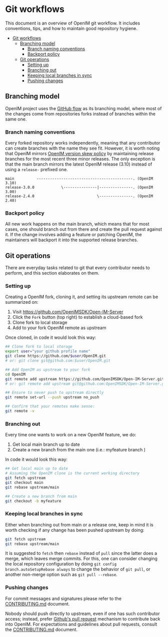 # Git workflows

This document is an overview of OpenIM git workflow. It includes conventions, tips, and how to maintain good repository hygiene.

- [Git workflows](#git-workflows)
  - [Branching model](#branching-model)
    - [Branch naming conventions](#branch-naming-conventions)
    - [Backport policy](#backport-policy)
  - [Git operations](#git-operations)
    - [Setting up](#setting-up)
    - [Branching out](#branching-out)
    - [Keeping local branches in sync](#keeping-local-branches-in-sync)
    - [Pushing changes](#pushing-changes)

## Branching model

OpenIM project uses the [GitHub flow](https://docs.github.com/en/get-started/quickstart/github-flow) as its branching model, where most of the changes come from repositories forks instead of branches within the same one.

### Branch naming conventions

Every forked repository works independently, meaning that any contributor can create branches with the name they see fit. However, it is worth noting that OpenIM mirrors [OpenIM version skew policy](https://github.com/OpenIMSDK/Open-IM-Server/releases) by maintaining release branches for the most recent three minor releases. The only exception is that the main branch mirrors the latest OpenIM release (3.10) instead of using a `release-` prefixed one.

```text
main          -------------------------------------------. (OpenIM 3.10)
release-3.0.0            \---------------|---------------. (OpenIM 3.00)
release-2.4.0                            \---------------. (OpenIM 2.40)
```


### Backport policy

All new work happens on the main branch, which means that for most cases, one should branch out from there and create the pull request against it. If the change involves adding a feature or patching OpenIM, the maintainers will backport it into the supported release branches.

## Git operations

There are everyday tasks related to git that every contributor needs to perform, and this section elaborates on them.

### Setting up

Creating a OpenIM fork, cloning it, and setting its upstream remote can be summarized on:

1. Visit <https://github.com/OpenIMSDK/Open-IM-Server>
2. Click the `Fork` button (top right) to establish a cloud-based fork
3. Clone fork to local storage
4. Add to your fork OpenIM remote as upstream

Once cloned, in code it would look this way:

```sh
## Clone fork to local storage
export user="your github profile name"
git clone https://github.com/$user/OpenIM.git
# or: git clone git@github.com:$user/OpenIM.git

## Add OpenIM as upstream to your fork
cd OpenIM 
git remote add upstream https://github.com/OpenIMSDK/Open-IM-Server.git
# or: git remote add upstream git@github.com:OpenIMSDK/Open-IM-Server.git

## Ensure to never push to upstream directly
git remote set-url --push upstream no_push

## Confirm that your remotes make sense:
git remote -v
```

### Branching out

Every time one wants to work on a new OpenIM feature, we do:

1. Get local main branch up to date
2. Create a new branch from the main one (i.e.: myfeature branch )

In code it would look this way:

```sh
## Get local main up to date
# Assuming the OpenIM clone is the current working directory
git fetch upstream
git checkout main
git rebase upstream/main

## Create a new branch from main
git checkout -b myfeature
```

### Keeping local branches in sync

Either when branching out from main or a release one, keep in mind it is worth checking if any change has been pushed upstream by doing:

```sh
git fetch upstream
git rebase upstream/main
```

It is suggested to `fetch` then `rebase` instead of `pull` since the latter does a merge, which leaves merge commits. For this, one can consider changing the local repository configuration by doing `git config branch.autoSetupRebase always` to change the behavior of `git pull`, or another non-merge option such as `git pull --rebase`.

### Pushing changes

For commit messages and signatures please refer to the [CONTRIBUTING.md](../../CONTRIBUTING.md) document.

Nobody should push directly to upstream, even if one has such contributor access; instead, prefer [Github's pull request](https://docs.github.com/en/pull-requests/collaborating-with-pull-requests/proposing-changes-to-your-work-with-pull-requests/about-pull-requests) mechanism to contribute back into OpenIM. For expectations and guidelines about pull requests, consult the [CONTRIBUTING.md](../../CONTRIBUTING.md) document.
